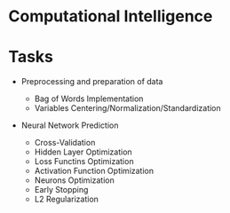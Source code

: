 # Computational Intelligence

# Tasks

+ Preprocessing and preparation of data
  + Bag of Words Implementation 
  + Variables Centering/Normalization/Standardization

+ Neural Network Prediction
  + Cross-Validation 
  + Hidden Layer Optimization
  + Loss Functins Optimization
  + Activation Function Optimization
  + Neurons Optimization
  + Early Stopping
  + L2 Regularization
  
